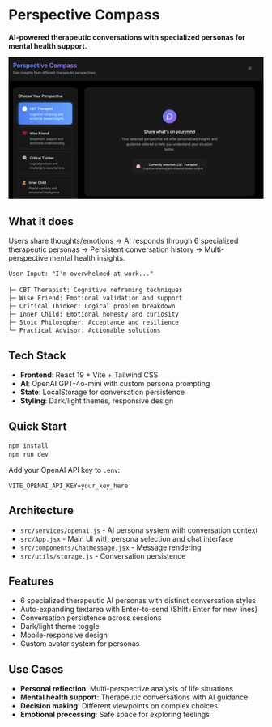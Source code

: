 # Perspective Compass

**AI-powered therapeutic conversations with specialized personas for mental health support.**

![Perspective Compass Interface](public/screenshot.png)

## What it does

Users share thoughts/emotions → AI responds through 6 specialized therapeutic personas → Persistent conversation history → Multi-perspective mental health insights.

```
User Input: "I'm overwhelmed at work..."

├─ CBT Therapist: Cognitive reframing techniques
├─ Wise Friend: Emotional validation and support  
├─ Critical Thinker: Logical problem breakdown
├─ Inner Child: Emotional honesty and curiosity
├─ Stoic Philosopher: Acceptance and resilience
└─ Practical Advisor: Actionable solutions
```

## Tech Stack

- **Frontend**: React 19 + Vite + Tailwind CSS
- **AI**: OpenAI GPT-4o-mini with custom persona prompting
- **State**: LocalStorage for conversation persistence
- **Styling**: Dark/light themes, responsive design

## Quick Start

```bash
npm install
npm run dev
```

Add your OpenAI API key to `.env`:
```
VITE_OPENAI_API_KEY=your_key_here
```

## Architecture

- `src/services/openai.js` - AI persona system with conversation context
- `src/App.jsx` - Main UI with persona selection and chat interface  
- `src/components/ChatMessage.jsx` - Message rendering
- `src/utils/storage.js` - Conversation persistence

## Features

- 6 specialized therapeutic AI personas with distinct conversation styles
- Auto-expanding textarea with Enter-to-send (Shift+Enter for new lines)
- Conversation persistence across sessions
- Dark/light theme toggle
- Mobile-responsive design
- Custom avatar system for personas

## Use Cases

- **Personal reflection**: Multi-perspective analysis of life situations
- **Mental health support**: Therapeutic conversations with AI guidance
- **Decision making**: Different viewpoints on complex choices
- **Emotional processing**: Safe space for exploring feelings